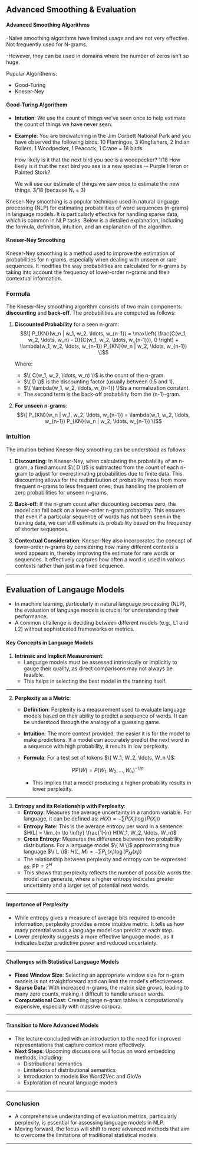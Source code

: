 ## Advanced Smoothing & Evaluation 


#### Advanced Smoothing Algorithms

-Naïve smoothing algorithms have limited usage and are not very effective. Not frequently used for N-grams.

-However, they can be used in domains where the number of zeros isn't so huge.

Popular Algorithems:
- Good-Turing
- Kneser-Ney

#### Good-Turing Algorithem 

  - **Intution**: We use the count of things we've seen once to help estimate the count of things we have never seen.

  - **Example**: You are birdwatching in the Jim Corbett National Park and you have observed the following birds: 10 Flamingos, 3 Kingfishers, 2 Indian Rollers, 1 Woodpecker, 1 Peacock, 1 Crane = 18 birds

     How likely is it that the next bird you see is a woodpecker?
     1/18
     How likely is it that the next bird you see is a new species -- Purple Heron or Painted Stork?

     We will use our estimate of things we saw once to estimate the new things.
     3/18 (because N₁ = 3)

Kneser-Ney smoothing is a popular technique used in natural language processing (NLP) for estimating probabilities of word sequences (n-grams) in language models. It is particularly effective for handling sparse data, which is common in NLP tasks. Below is a detailed explanation, including the formula, definition, intuition, and an explanation of the algorithm.

#### Kneser-Ney Smoothing

Kneser-Ney smoothing is a method used to improve the estimation of probabilities for n-grams, especially when dealing with unseen or rare sequences. It modifies the way probabilities are calculated for n-grams by taking into account the frequency of lower-order n-grams and their contextual information.

### Formula

The Kneser-Ney smoothing algorithm consists of two main components: **discounting** and **back-off**. The probabilities are computed as follows:

1. **Discounted Probability** for a seen n-gram:
   $$\[
   P_{KN}(w_n | w_1, w_2, \ldots, w_{n-1}) = \max\left( \frac{C(w_1, w_2, \ldots, w_n) - D}{C(w_1, w_2, \ldots, w_{n-1})}, 0 \right) + \lambda(w_1, w_2, \ldots, w_{n-1}) P_{KN}(w_n | w_2, \ldots, w_{n-1})
   \]$$

   Where:
   - $\( C(w_1, w_2, \ldots, w_n) \)$ is the count of the n-gram.
   - $\( D \)$ is the discounting factor (usually between 0.5 and 1).
   - $\( \lambda(w_1, w_2, \ldots, w_{n-1}) \)$is a normalization constant.
   - The second term is the back-off probability from the (n-1)-gram.

2. **For unseen n-grams**:
   $$\[
   P_{KN}(w_n | w_1, w_2, \ldots, w_{n-1}) = \lambda(w_1, w_2, \ldots, w_{n-1}) P_{KN}(w_n | w_2, \ldots, w_{n-1})
   \]$$

### Intuition

The intuition behind Kneser-Ney smoothing can be understood as follows:

1. **Discounting**: In Kneser-Ney, when calculating the probability of an n-gram, a fixed amount $\( D \)$ is subtracted from the count of each n-gram to adjust for overestimating probabilities due to finite data. This discounting allows for the redistribution of probability mass from more frequent n-grams to less frequent ones, thus handling the problem of zero probabilities for unseen n-grams.

2. **Back-off**: If the n-gram count after discounting becomes zero, the model can fall back on a lower-order n-gram probability. This ensures that even if a particular sequence of words has not been seen in the training data, we can still estimate its probability based on the frequency of shorter sequences.

3. **Contextual Consideration**: Kneser-Ney also incorporates the concept of lower-order n-grams by considering how many different contexts a word appears in, thereby improving the estimate for rare words or sequences. It effectively captures how often a word is used in various contexts rather than just in a fixed sequence.

---

##  Evaluation of Langauge Models

- In machine learning, particularly in natural language processing (NLP), the evaluation of language models is crucial for understanding their performance.
- A common challenge is deciding between different models (e.g., L1 and L2) without sophisticated frameworks or metrics.


#### Key Concepts in Language Models
1. **Intrinsic and Implicit Measurement**:
   - Language models must be assessed intrinsically or implicitly to gauge their quality, as direct comparisons may not always be feasible.
   - This helps in selecting the best model in the tranning itself.

---

2. **Perplexity as a Metric**:
   - **Definition**: Perplexity is a measurement used to evaluate language models based on their ability to predict a sequence of words. It can be understood through the analogy of a guessing game.
   - **Intuition**: The more context provided, the easier it is for the model to make predictions. If a model can accurately predict the next word in a sequence with high probability, it results in low perplexity.
   - **Formula**: For a test set of tokens $\( W_1, W_2, \ldots, W_n \)$:
     
     $$\text{PP}(W) = P(W_1, W_2, \ldots, W_n)^{-1/n}$$

     - This implies that a model producing a higher probability results in lower perplexity.

---

3. **Entropy and its Relationship with Perplexity**:
   - **Entropy**: Measures the average uncertainty in a random variable. For language, it can be defined as:
     $H(X) = -\sum P(X_i) \log(P(X_i))$
   - **Entropy Rate**: This is the average entropy per word in a sentence:
     $H(L) = \lim_{n \to \infty} \frac{1}{n} H(W_1, W_2, \ldots, W_n)$
   - **Cross Entropy**: Measures the difference between two probability distributions. For a language model $\( M \)$ approximating true language $\( L \)$:
     $H(L, M) = -\sum P_L(x_i) \log(P_M(x_i))$
   - The relationship between perplexity and entropy can be expressed as:
     $\text{PP} = 2^{H}$
   - This shows that perplexity reflects the number of possible words the model can generate, where a higher entropy indicates greater uncertainty and a larger set of potential next words.

---

#### Importance of Perplexity
- While entropy gives a measure of average bits required to encode information, perplexity provides a more intuitive metric. It tells us how many potential words a language model can predict at each step.
- Lower perplexity suggests a more effective language model, as it indicates better predictive power and reduced uncertainty.

---

#### Challenges with Statistical Language Models
- **Fixed Window Size**: Selecting an appropriate window size for n-gram models is not straightforward and can limit the model's effectiveness.
- **Sparse Data**: With increased n-grams, the matrix size grows, leading to many zero counts, making it difficult to handle unseen words.
- **Computational Cost**: Creating large n-gram tables is computationally expensive, especially with massive corpora.

---

#### Transition to More Advanced Models
- The lecture concluded with an introduction to the need for improved representations that capture context more effectively.
- **Next Steps**: Upcoming discussions will focus on word embedding methods, including:
  - Distributional semantics
  - Limitations of distributional semantics
  - Introduction to models like Word2Vec and GloVe
  - Exploration of neural language models

---

### Conclusion
- A comprehensive understanding of evaluation metrics, particularly perplexity, is essential for assessing language models in NLP.
- Moving forward, the focus will shift to more advanced methods that aim to overcome the limitations of traditional statistical models.

--- 
